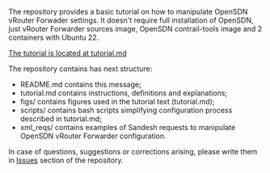 The repository provides a basic tutorial on how to manipulate OpenSDN vRouter Forwader settings.
It doesn't require full installation of OpenSDN, just vRouter Forwarder sources image,
OpenSDN contrail-tools image and 2 containers with Ubuntu 22.

[The tutorial is located at tutorial.md](https://github.com/mkraposhin/opensdn-forwarder-basic-tutorial/blob/main/tutorial.md)

The repository contains has next structure:

- README.md contains this message;
- tutorial.md contains instructions, definitions and explanations;
- figs/ contains figures used in the tutorial text (tutorial.md);
- scripts/ contains bash scripts simplifying configuration process described in tutorial.md;
- xml_reqs/ contains examples of Sandesh requests to manipulate OpenSDN vRouter Forwarder configuration.

In case of questions, suggestions or corrections arising, please write them in 
[Issues](https://github.com/mkraposhin/opensdn-forwarder-basic-tutorial/issues)
section of the repository.
